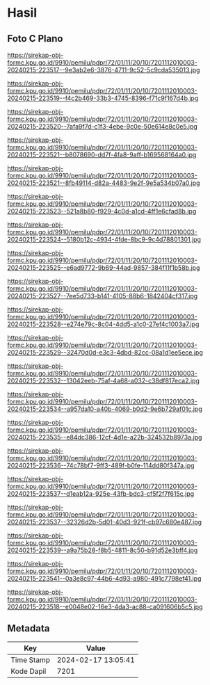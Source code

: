 # Hasil

## Foto C Plano

https://sirekap-obj-formc.kpu.go.id/9910/pemilu/pdpr/72/01/11/20/10/7201112010003-20240215-223517--9e3ab2e6-3876-4711-9c52-5c9cda535013.jpg

https://sirekap-obj-formc.kpu.go.id/9910/pemilu/pdpr/72/01/11/20/10/7201112010003-20240215-223519--f4c2b469-33b3-4745-8396-f71c9f167d4b.jpg

https://sirekap-obj-formc.kpu.go.id/9910/pemilu/pdpr/72/01/11/20/10/7201112010003-20240215-223520--7afa9f7d-c1f3-4ebe-9c0e-50e614e8c0e5.jpg

https://sirekap-obj-formc.kpu.go.id/9910/pemilu/pdpr/72/01/11/20/10/7201112010003-20240215-223521--b8078690-dd7f-4fa8-9aff-b169568164a0.jpg

https://sirekap-obj-formc.kpu.go.id/9910/pemilu/pdpr/72/01/11/20/10/7201112010003-20240215-223521--8fb49114-d82a-4483-9e2f-9e5a534b07a0.jpg

https://sirekap-obj-formc.kpu.go.id/9910/pemilu/pdpr/72/01/11/20/10/7201112010003-20240215-223523--521a8b80-f929-4c0d-a1cd-4ff1e6cfad8b.jpg

https://sirekap-obj-formc.kpu.go.id/9910/pemilu/pdpr/72/01/11/20/10/7201112010003-20240215-223524--5180b12c-4934-4fde-8bc9-9c4d78801301.jpg

https://sirekap-obj-formc.kpu.go.id/9910/pemilu/pdpr/72/01/11/20/10/7201112010003-20240215-223525--e6ad9772-9b69-44ad-9857-384f11f1b58b.jpg

https://sirekap-obj-formc.kpu.go.id/9910/pemilu/pdpr/72/01/11/20/10/7201112010003-20240215-223527--7ee5d733-b141-4105-88b6-1842404cf317.jpg

https://sirekap-obj-formc.kpu.go.id/9910/pemilu/pdpr/72/01/11/20/10/7201112010003-20240215-223528--e274e79c-8c04-4dd5-a1c0-27ef4c1003a7.jpg

https://sirekap-obj-formc.kpu.go.id/9910/pemilu/pdpr/72/01/11/20/10/7201112010003-20240215-223529--32470d0d-e3c3-4dbd-82cc-08a1d1ee5ece.jpg

https://sirekap-obj-formc.kpu.go.id/9910/pemilu/pdpr/72/01/11/20/10/7201112010003-20240215-223532--13042eeb-75af-4a68-a032-c38df817eca2.jpg

https://sirekap-obj-formc.kpu.go.id/9910/pemilu/pdpr/72/01/11/20/10/7201112010003-20240215-223534--a957da10-a40b-4069-b0d2-9e6b729af01c.jpg

https://sirekap-obj-formc.kpu.go.id/9910/pemilu/pdpr/72/01/11/20/10/7201112010003-20240215-223535--e84dc386-12cf-4d1e-a22b-324532b8973a.jpg

https://sirekap-obj-formc.kpu.go.id/9910/pemilu/pdpr/72/01/11/20/10/7201112010003-20240215-223536--74c78bf7-9ff3-489f-b0fe-114dd80f347a.jpg

https://sirekap-obj-formc.kpu.go.id/9910/pemilu/pdpr/72/01/11/20/10/7201112010003-20240215-223537--d1eab12a-925e-43fb-bdc3-cf5f2f7f615c.jpg

https://sirekap-obj-formc.kpu.go.id/9910/pemilu/pdpr/72/01/11/20/10/7201112010003-20240215-223537--32326d2b-5d01-40d3-921f-cb97c680e487.jpg

https://sirekap-obj-formc.kpu.go.id/9910/pemilu/pdpr/72/01/11/20/10/7201112010003-20240215-223539--a9a75b28-f8b5-4811-8c50-b91d52e3bff4.jpg

https://sirekap-obj-formc.kpu.go.id/9910/pemilu/pdpr/72/01/11/20/10/7201112010003-20240215-223541--0a3e8c97-44b6-4d93-a980-491c7798ef41.jpg

https://sirekap-obj-formc.kpu.go.id/9910/pemilu/pdpr/72/01/11/20/10/7201112010003-20240215-223518--e0048e02-16e3-4da3-ac88-ca091606b5c5.jpg


## Metadata

| Key        | Value               |
| ---------- | ------------------- |
| Time Stamp | 2024-02-17 13:05:41 |
| Kode Dapil | 7201                |



